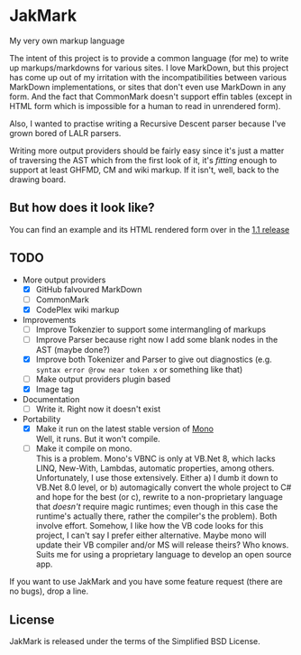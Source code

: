 JakMark
=======

My very own markup language

The intent of this project is to provide a common language (for me) to write up markups/markdowns for various sites. I love MarkDown, but this project has come up out of my irritation with the incompatibilities between various MarkDown implementations, or sites that don't even use MarkDown in any form. And the fact that CommonMark doesn't support effin tables (except in HTML form which is impossible for a human to read in unrendered form).

Also, I wanted to practise writing a Recursive Descent parser because I've grown bored of LALR parsers.

Writing more output providers should be fairly easy since it's just a matter of traversing the AST which from the first look of it, it's *fitting* enough to support at least GHFMD, CM and wiki markup. If it isn't, well, back to the drawing board.

But how does it look like?
--------------------------

You can find an example and its HTML rendered form over in the [1.1 release](https://github.com/alzwded/JakMark/releases/tag/1.1)

TODO
----

* More output providers
  - [x] GitHub falvoured MarkDown
  - [ ] CommonMark
  - [x] CodePlex wiki markup
* Improvements
  - [ ] Improve Tokenzier to support some intermangling of markups
  - [ ] Improve Parser because right now I add some blank nodes in the AST (maybe done?)
  - [x] Improve both Tokenizer and Parser to give out diagnostics (e.g. `syntax error @row near token x` or something like that)
  - [ ] Make output providers plugin based
  - [x] Image tag
* Documentation
  - [ ] Write it. Right now it doesn't exist
* Portability
  - [x] Make it run on the latest stable version of [Mono](http://www.mono-project.com/download/#download-lin)  
        Well, it runs. But it won't compile.
  - [ ] Make it compile on mono.  
        This is a problem. Mono's VBNC is only at VB.Net 8, which lacks LINQ, New-With, Lambdas, automatic properties, among others. Unfortunately, I use those extensively. Either a) I dumb it down to VB.Net 8.0 level, or b) automagically convert the whole project to C# and hope for the best (or c), rewrite to a non-proprietary language that *doesn't* require magic runtimes; even though in this case the runtime's actually there, rather the compiler's the problem). Both involve effort. Somehow, I like how the VB code looks for this project, I can't say I prefer either alternative. Maybe mono will update their VB compiler and/or MS will release theirs? Who knows.  
        Suits me for using a proprietary language to develop an open source app.

If you want to use JakMark and you have some feature request (there are no bugs), drop a line.

License
-------

JakMark is released under the terms of the Simplified BSD License.
